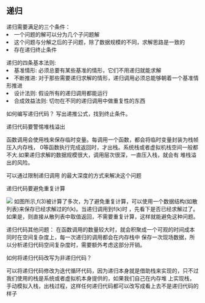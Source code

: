 <h2>递归</h2>
递归需要满足的三个条件：
<li>一个问题的解可以分为几个子问题解</li>
<li>这个问题与分解之后的子问题，除了数据规模的不同，求解思路是一致的</li>
<li>存在递归终止条件</li>

<p></p>
递归的四条基本法则:
<li>基准情形: 必须总要有某些基准的情形，它们不用递归就能求解</li>
<li>不断推进: 对于那些需要递归求解的情形，递归调用必须总能够朝着一个基准情形推进</li>
<li>设计法则: 假设所有的递归调用都能运行</li>
<li>合成效益法则: 切勿在不同的递归调用中做重复性的东西</li>

<p></p>
如何编写递归代码？
写出递推公式，找到终止条件。
<p>递归代码要警惕堆栈溢出</p>
函数调用会使用栈来保存临时变量。每调用一个函数，都会将临时变量封装为栈帧压入内存栈，
0等函数执行完成返回时，才出栈。系统栈或者虚拟机栈空间一般都不大.如果递归求解的数据规模很大，调用层次很深，一直压入栈，就会有
堆栈溢出的风险。 
<p>可以通过限制递归调用 的最大深度的方式来解决这个问题</p>
<P>递归代码要避免重复计算</P>

<img src="https://static001.geekbang.org/resource/image/e7/bf/e7e778994e90265344f6ac9da39e01bf.jpg"/>
如图所示,f(3)被计算了多次，为了避免重复计算，可以使用一个数据结构(如散列表)来保存已经求解过的f(k)。当递归调用到f(k)时
，先看下是否已经求解过了。如果是，则直接从散列表中取值返回，不需要重复计算，这样就能避免这种问题。
<p>递归代码其他问题：
   在函数调用的数量较大时，就会积聚成一个可观的时间成本同时在空间复杂度上，每一次递归的调用都会在内存栈中
   保存一次现场数据，所以分析递归代码空间复杂度时，需要额外考虑这部分开销。
 </p>
 如何将递归代码改写为非递归代码？
 <p>可以将递归代码修改为迭代循环代码，因为递归本身就是借助栈来实现的，只不过我们使用的栈是系统或者虚拟机本身提供的，如果我们自己在内存堆
 上实现栈，手动模拟入栈，出栈过程，这样任何递归代码都可以改写成看上去不是递归代码的样子</p>

